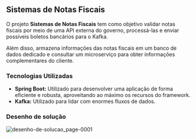 ## Sistemas de Notas Fiscais 
O projeto **Sistemas de Notas Fiscais** tem como objetivo validar notas fiscais por meio de uma API externa do governo, processá-las e 
enviar possíveis boletos bancários para o Kafka. 

Além disso, armazena informações das notas fiscais em um banco de dados dedicado e consultar um microserviço para obter informações 
complementares do cliente. 

### Tecnologias Utilizadas 
- **Spring Boot:** Utilizado para desenvolver uma aplicação de forma eficiente e robusta, aproveitando ao máximo os recursos do framework. 
- **Kafka:**  Utilizado para lidar com enormes fluxos de dados.

### Desenho de solução
![desenho-de-solucao_page-0001](https://github.com/silvafranks/leitura-nota-fiscal/assets/70764693/0395d29d-c286-4ce7-a345-fa910f0c2ea0)
